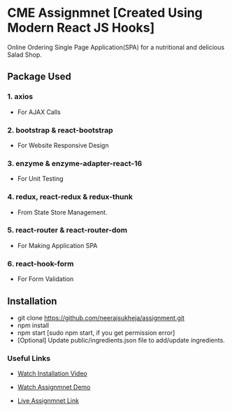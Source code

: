 # CME Assignmnet [Created Using Modern React JS Hooks]
Online Ordering Single Page Application(SPA) for a nutritional and delicious Salad Shop.

## Package Used

### 1. axios
 - For AJAX Calls 

### 2. bootstrap & react-bootstrap
 - For Website Responsive Design

### 3. enzyme & enzyme-adapter-react-16
 - For Unit Testing

### 4. redux, react-redux & redux-thunk
 - From State Store Management.

### 5. react-router & react-router-dom
 - For Making Application SPA

### 6. react-hook-form
 - For Form Validation


## Installation
 - git clone https://github.com/neerajsukheja/assignment.git
 - npm install
 - npm start [sudo npm start, if you get permission error]
 - [Optional] Update public/ingredients.json file to add/update ingredients. 
 
### Useful Links
 - [Watch Installation Video](https://drive.google.com/file/d/1i6Q7F8wa-pMdVZ9SnC9YI8liAXjN2Xww/view)
 
 - [Watch Assignmnet Demo](https://drive.google.com/file/d/1tFzCZs9mbXUbmX3yRYXSzPKCJiubmCzK/view)
 
 - [Live Assignmnet Link](http://neerajsukheja.com/assignment)